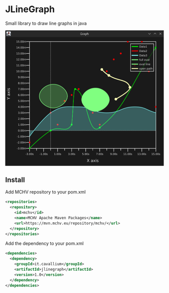 # JLineGraph

Small library to draw line graphs in java

![.preview.png](.preview.png)

## Install

Add MCHV repository to your pom.xml

```xml
<repositories>
  <repository>
    <id>mchv</id>
    <name>MCHV Apache Maven Packages</name>
    <url>https://mvn.mchv.eu/repository/mchv/</url>
  </repository>
</repositories>
```

Add the dependency to your pom.xml

```xml
<dependencies>
  <dependency>
    <groupId>it.cavallium</groupId>
    <artifactId>jlinegraph</artifactId>
    <version>1.0</version>
  </dependency>
</dependencies>
```
